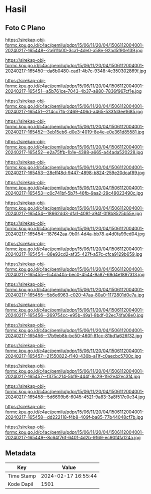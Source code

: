 # Hasil

## Foto C Plano

https://sirekap-obj-formc.kpu.go.id/c4ac/pemilu/pdpr/15/06/11/20/04/1506112004001-20240217-165448--2a611b00-3ca1-4de0-a58e-92ad5f90e139.jpg

https://sirekap-obj-formc.kpu.go.id/c4ac/pemilu/pdpr/15/06/11/20/04/1506112004001-20240217-165450--da6b0480-cad1-4b7c-9348-4c350302869f.jpg

https://sirekap-obj-formc.kpu.go.id/c4ac/pemilu/pdpr/15/06/11/20/04/1506112004001-20240217-165451--a5b761ce-7043-4b37-a880-7836f967cf1e.jpg

https://sirekap-obj-formc.kpu.go.id/c4ac/pemilu/pdpr/15/06/11/20/04/1506112004001-20240217-165451--214cc71b-2469-406d-a465-533fd3ee1685.jpg

https://sirekap-obj-formc.kpu.go.id/c4ac/pemilu/pdpr/15/06/11/20/04/1506112004001-20240217-165452--3eb15eb6-d0e3-4019-8e4e-e0e361d85581.jpg

https://sirekap-obj-formc.kpu.go.id/c4ac/pemilu/pdpr/15/06/11/20/04/1506112004001-20240217-165452--e2a75ffb-1b1e-4388-a665-a44ada520228.jpg

https://sirekap-obj-formc.kpu.go.id/c4ac/pemilu/pdpr/15/06/11/20/04/1506112004001-20240217-165453--28eff48d-9447-4898-b824-259e20dcaf89.jpg

https://sirekap-obj-formc.kpu.go.id/c4ac/pemilu/pdpr/15/06/11/20/04/1506112004001-20240217-165453--c0c741bf-5b7f-46fb-9aa2-29c49023490c.jpg

https://sirekap-obj-formc.kpu.go.id/c4ac/pemilu/pdpr/15/06/11/20/04/1506112004001-20240217-165454--18662dd3-dfa1-408f-a94f-0f8b8525b55e.jpg

https://sirekap-obj-formc.kpu.go.id/c4ac/pemilu/pdpr/15/06/11/20/04/1506112004001-20240217-165454--187642aa-9b0f-4d4a-bb78-a4d0fa99ed04.jpg

https://sirekap-obj-formc.kpu.go.id/c4ac/pemilu/pdpr/15/06/11/20/04/1506112004001-20240217-165454--88e92cd2-af35-427f-a57c-cfca9129b659.jpg

https://sirekap-obj-formc.kpu.go.id/c4ac/pemilu/pdpr/15/06/11/20/04/1506112004001-20240217-165455--fc4da40a-bec0-4544-9a87-69d4e1897313.jpg

https://sirekap-obj-formc.kpu.go.id/c4ac/pemilu/pdpr/15/06/11/20/04/1506112004001-20240217-165455--5b6e6963-c020-47aa-80a0-1172801d0e7a.jpg

https://sirekap-obj-formc.kpu.go.id/c4ac/pemilu/pdpr/15/06/11/20/04/1506112004001-20240217-165456--269754cc-e95b-49a1-8bdf-02ec74fa08e0.jpg

https://sirekap-obj-formc.kpu.go.id/c4ac/pemilu/pdpr/15/06/11/20/04/1506112004001-20240217-165456--17b9eb8b-bc50-460f-81cc-81bd1a626f32.jpg

https://sirekap-obj-formc.kpu.go.id/c4ac/pemilu/pdpr/15/06/11/20/04/1506112004001-20240217-165457--21550822-f140-430b-a11f-c0aecbc5700c.jpg

https://sirekap-obj-formc.kpu.go.id/c4ac/pemilu/pdpr/15/06/11/20/04/1506112004001-20240217-165457--f375c214-5bf9-444f-8c29-1fe2e42ec3f4.jpg

https://sirekap-obj-formc.kpu.go.id/c4ac/pemilu/pdpr/15/06/11/20/04/1506112004001-20240217-165458--5d6699b6-6045-4521-9a83-3a8f517c0e34.jpg

https://sirekap-obj-formc.kpu.go.id/c4ac/pemilu/pdpr/15/06/11/20/04/1506112004001-20240217-165458--dd222118-f4b8-409f-ba85-77b44048cf7b.jpg

https://sirekap-obj-formc.kpu.go.id/c4ac/pemilu/pdpr/15/06/11/20/04/1506112004001-20240217-165449--8c64f76f-640f-4d2b-9f69-ec90f4fa124a.jpg


## Metadata

| Key        | Value               |
| ---------- | ------------------- |
| Time Stamp | 2024-02-17 16:55:44 |
| Kode Dapil | 1501                |



